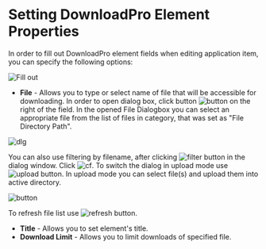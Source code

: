 # Setting DownloadPro Element Properties

In order to fill out DownloadPro element fields when editing application item, you can specify the following options:

![Fill out](/images/fillout.png)

* **File** - Allows you to type or select name of file that will be accessible for downloading. In order to open dialog box, click button ![button](/images/dlgbox-1.png) on the right of the field.
In the opened File Dialogbox you can select an appropriate file from the list of files in category, that was set as "File Directory Path".

![dlg](/images/dlgbox-2.png)

You can also use filtering by filename, after clicking
![filter](/images/filter.png) button in the dialog window. Click ![cf](/images/create_folder.png). To switch the dialog in upload mode use ![upload](/images/upload.png) button. In upload mode you can
select file(s) and upload them into active directory.

![button](/images/dlgbox-3.png)

To refresh file list use ![refresh](/images/refresh.png) button.

* **Title** - Allows you to set element's title.
* **Download Limit** - Allows you to limit downloads of specified file.
